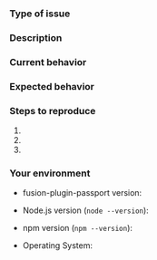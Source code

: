 <!--
  Thank you for taking the time to submit an issue.

  Before opening a new issue, please search existing issues (https://github.com/fusionjs/fusion-plugin-react-router/issues)
  to double-check your issue isn't already known.

  To make it easier for us to help you — please follow the suggested format below.
-->

<!--- Provide a general summary of the issue in the title -->

### Type of issue

<!-- Feature request or bug -->

### Description

<!--- Describe the issue or the enhancement you want to see. -->

### Current behavior

<!--- What happens. -->

### Expected behavior

<!--- What should happen. -->

### Steps to reproduce

1.
2.
3.

### Your environment

* fusion-plugin-passport version:

* Node.js version (`node --version`):

* npm version (`npm --version`):

* Operating System: